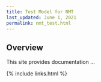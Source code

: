 ```yaml
---
title: Test Model for NMT
last_updated: June 1, 2021
permalink: nmt_test.html
---
```


## Overview

This site provides documentation ...

{% include links.html %}
